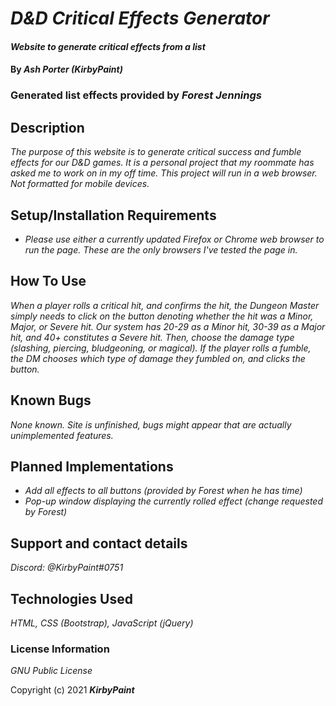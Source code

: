 # _D&D Critical Effects Generator_

#### _Website to generate critical effects from a list_

#### By _**Ash Porter (KirbyPaint)**_
### Generated list effects provided by _Forest Jennings_

## Description

_The purpose of this website is to generate critical success and fumble effects for our D&D games. It is a personal project that my roommate has asked me to work on in my off time._
_This project will run in a web browser. Not formatted for mobile devices._

## Setup/Installation Requirements

* _Please use either a currently updated Firefox or Chrome web browser to run the page. These are the only browsers I've tested the page in._

## How To Use

_When a player rolls a critical hit, and confirms the hit, the Dungeon Master simply needs to click on the button denoting whether the hit was a Minor, Major, or Severe hit. Our system has 20-29 as a Minor hit, 30-39 as a Major hit, and 40+ constitutes a Severe hit. Then, choose the damage type (slashing, piercing, bludgeoning, or magical)._
_If the player rolls a fumble, the DM chooses which type of damage they fumbled on, and clicks the button._

## Known Bugs

_None known. Site is unfinished, bugs might appear that are actually unimplemented features._

## Planned Implementations

* _Add all effects to all buttons (provided by Forest when he has time)_
* _Pop-up window displaying the currently rolled effect (change requested by Forest)_

## Support and contact details

_Discord: @KirbyPaint#0751_

## Technologies Used

_HTML, CSS (Bootstrap), JavaScript (jQuery)_

### License Information

_GNU Public License_

Copyright (c) 2021 **_KirbyPaint_**